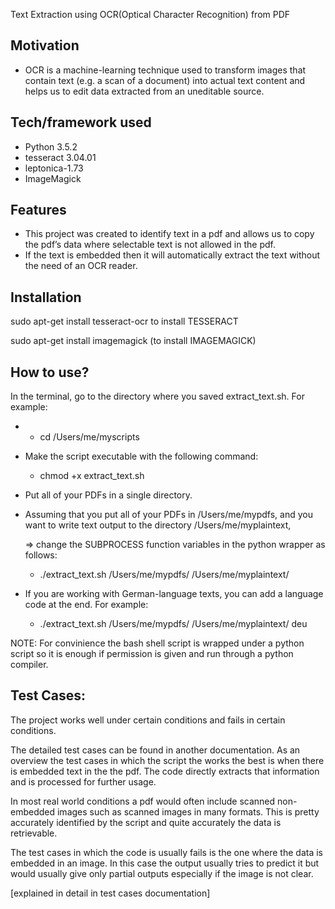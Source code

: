 Text Extraction using OCR(Optical Character Recognition) from PDF

Motivation
----------

-   OCR is a machine-learning technique used to transform images that contain text (e.g. a scan of a document) into actual text content and helps us to edit data extracted from an uneditable source.

Tech/framework used
-------------------

-   Python 3.5.2
-   tesseract 3.04.01
-   leptonica-1.73
-   ImageMagick

Features
--------

-   This project was created to identify text in a pdf and allows us to copy the pdf’s data where selectable text is not allowed in the pdf.
-   If the text is embedded then it will automatically extract the text without the need of an OCR reader.

Installation
------------

sudo apt-get install tesseract-ocr to install TESSERACT

sudo apt-get install imagemagick (to install IMAGEMAGICK)

How to use?
-----------

In the terminal, go to the directory where you saved extract\_text.sh. For example:

-   -   cd /Users/me/myscripts
-   Make the script executable with the following command:

    -   chmod +x extract\_text.sh
-   Put all of your PDFs in a single directory.
-   Assuming that you put all of your PDFs in /Users/me/mypdfs, and you want to write text output to the directory /Users/me/myplaintext,

     =&gt; change the SUBPROCESS function variables in the python wrapper as follows:

    -   ./extract\_text.sh /Users/me/mypdfs/ /Users/me/myplaintext/
-   If you are working with German-language texts, you can add a language code at the end. For example:

    -   ./extract\_text.sh /Users/me/mypdfs/ /Users/me/myplaintext/ deu

NOTE: For convinience the bash shell script is wrapped under a python script so it is enough if permission is given and run through a python compiler.

Test Cases:
-----------

The project works well under certain conditions and fails in certain conditions.

The detailed test cases can be found in another documentation. As an overview the test cases in which the script the works the best is when there is embedded text in the the pdf. The code directly extracts that information and is processed for further usage.

In most real world conditions a pdf would often include scanned non-embedded images such as scanned images in many formats. This is pretty accurately identified by the script and quite accurately the data is retrievable.

The test cases in which the code is usually fails is the one where the data is embedded in an image. In this case the output usually tries to predict it but would usually give only partial outputs especially if the image is not clear.

\[explained in detail in test cases documentation\]
